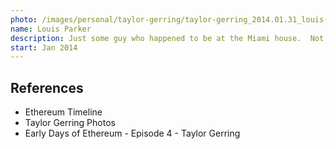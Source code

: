 ```yaml
---
photo: /images/personal/taylor-gerring/taylor-gerring_2014.01.31_louis-parker.png
name: Louis Parker
description: Just some guy who happened to be at the Miami house.  Not a team member.
start: Jan 2014
---
```


## References

- Ethereum Timeline
- Taylor Gerring Photos
- Early Days of Ethereum - Episode 4 - Taylor Gerring
